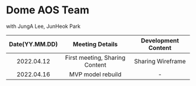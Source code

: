 # Dome AOS Team

with JungA Lee, JunHeok Park

|Date(YY.MM.DD)| Meeting Details| Development Content|
|:---:|:---:|:---:|
|2022.04.12 | First meeting, Sharing Content | Sharing Wireframe |
|2022.04.16 | MVP model rebuild | - | 
